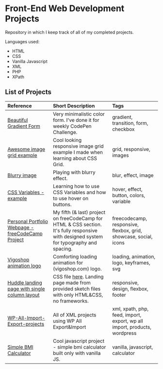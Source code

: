 # Front-End Web Development Projects

Repository in which I keep track of all of my completed projects.

Languages used:
- HTML
- CSS
- Vanilla Javascript
- XML
- PHP
- XPath

## List of Projects

|Reference|Short Description|Tags|
|:--------|:----------------|:----|
|[Beautiful Gradient Form](https://codepen.io/janez33/full/bjVoPx)|Very minimalistic color form. I've done it for weekly CodePen Challenge.|gradient, transition, form, checkbox|
|[Awesome image grid example](https://codepen.io/janez33/full/jQOLvJ)|Cool looking responsive image grid example I made when learning about CSS Grid.|grid, responsive, images|
|[Blurry image](https://codepen.io/janez33/full/gqQjZW)|Playing with blurry effect.|blur, effect, image|
|[CSS Variables - example](https://codepen.io/janez33/full/yEpMxR)|Learning how to use CSS Variables and how to use hover on buttons.|hover, effect, button, colors, variable|
|[Personal Portfolio Webpage - freeCodeCamp Project](https://codepen.io/janez33/full/GXvxqL)|My fifth (& last) project on freeCodeCamp for HTML & CSS section. It's fully responsive with designed system for typography and spacing.|freecodecamp, responsive, flexbox, grid, showcase, social, icons|
|[Vigoshop animation logo](https://codepen.io/janez33/full/ErJQGK)|Comforting loading animation for (vigoshop.com) logo.|loading, animation, logo, keyframes, svg|
|[Huddle landing page with single column layout](https://janez33.github.io/frontend-mentor/hubble-one/)|CSS file [here][1]. Landing page made from provided sketch files with only HTML&CSS, no frameworks.|responsive, design, flexbox, footer|
|[WP-All-Import-Export-projects](https://github.com/janez33/WP-All-Import-Export-projects)|All of XML projects using WP All Export&Import|xml, xpath, php, feed, import, export, wp all import, products, wordpress|
|[Simple BMI Calculator](https://codepen.io/janez33/pen/BepwqE)|Cool javascript project - simple bmi calculator built only with vanilla JS.|vanilla, javascript, calculator|







<!-- Links -->
[1]: https://janez33.github.io/frontend-mentor/hubble-one/style.css